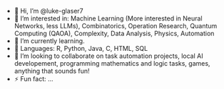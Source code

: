 - 👋 Hi, I’m @luke-glaser7
- 👀 I’m interested in: Machine Learning (More interested in Neural Networks, less LLMs), Combinatorics, Operation Research, Quantum Computing (QAOA), Complexity, Data Analysis, Physics, Automation
- 🌱 I’m currently learning.
- 💬 Languages: R, Python, Java, C, HTML, SQL
- 💞️ I’m looking to collaborate on task automation projects, local AI developement, programming mathematics and logic tasks, games, anything that sounds fun! 
- ⚡ Fun fact: ...

<!---
luke-glaser7/luke-glaser7 is a ✨ special ✨ repository because its `README.md` (this file) appears on your GitHub profile.
You can click the Preview link to take a look at your changes.
--->
